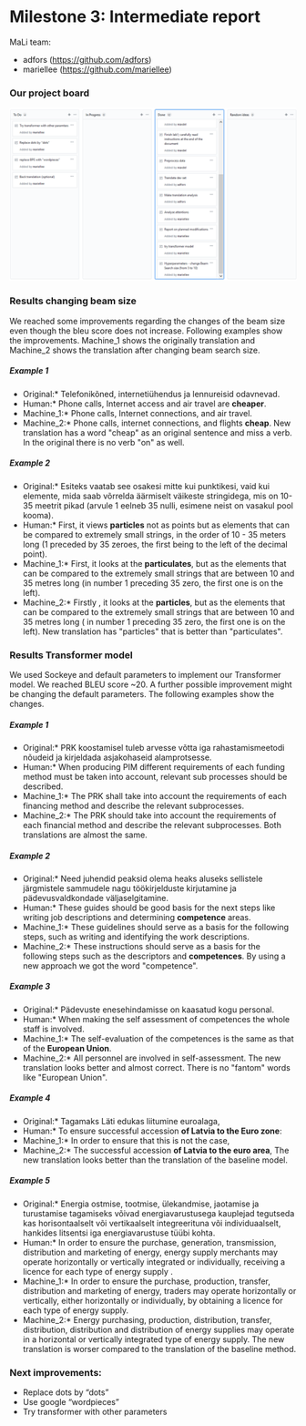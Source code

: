 # Milestone 3: Intermediate report
MaLi team:
 * adfors (https://github.com/adfors)
 * mariellee (https://github.com/mariellee)

### Our project board
![Project board](/reports/Screenshot_pba_04.PNG?raw=true "project board A")

### Results changing beam size
We reached some improvements regarding the changes of the beam size even though the bleu score does not increase. Following examples show the improvements. Machine_1 shows the originally translation and Machine_2 shows the translation after changing beam search size.

##### Example 1
* Original:* Telefonikõned, internetiühendus ja lennureisid odavnevad.
* Human:* Phone calls, Internet access and air travel are __cheaper__.
* Machine_1:* Phone calls, Internet connections, and air travel.
* Machine_2:* Phone calls, internet connections, and flights __cheap__.
New translation has a word "cheap" as an original sentence and miss a verb. In the original there is no verb "on" as well.


##### Example 2
* Original:* Esiteks vaatab see osakesi mitte kui punktikesi, vaid kui elemente, mida saab võrrelda äärmiselt
väikeste stringidega, mis on 10- 35 meetrit pikad (arvule 1 eelneb 35 nulli, esimene neist on vasakul pool
kooma).
* Human:* First, it views __particles__ not as points but as elements that can be compared to extremely small
strings, in the order of 10 - 35 meters long (1 preceded by 35 zeroes, the first being to the left of the
decimal point).
* Machine_1:* First, it looks at the __particulates__, but as the elements that can be compared to the extremely
small strings that are between 10 and 35 metres long (in number 1 preceding 35 zero, the first one is on
the left).
* Machine_2:* Firstly , it looks at the __particles__, but as the elements that can be compared to the extremely
small strings that are between 10 and 35 metres long ( in number 1 preceding 35 zero, the first one is on
the left).
New translation has "particles" that is better than "particulates".




### Results Transformer model
We used Sockeye and default parameters to implement our Transformer model. We reached BLEU score ~20. A further possible improvement might be changing the default parameters. The following examples show the changes.

##### Example 1
* Original:* PRK koostamisel tuleb arvesse võtta iga rahastamismeetodi nõudeid ja
kirjeldada asjakohaseid alamprotsesse.
* Human:* When producing PIM different requirements of each funding method must
be taken into account, relevant sub processes should be described.
* Machine_1:* The PRK shall take into account the requirements of each financing
method and describe the relevant subprocesses.
* Machine_2:* The PRK should take into account the requirements of each financial
method and describe the relevant subprocesses.
Both translations are almost the same.

##### Example 2
* Original:* Need juhendid peaksid olema heaks aluseks sellistele järgmistele
sammudele nagu töökirjelduste kirjutamine ja pädevusvaldkondade
väljaselgitamine.
* Human:* These guides should be good basis for the next steps like writing job
descriptions and determining __competence__ areas.
* Machine_1:* These guidelines should serve as a basis for the following steps, such
as writing and identifying the work descriptions.
* Machine_2:* These instructions should serve as a basis for the following steps
such as the descriptors and __competences__.
By using a new approach we got the word "competence".


##### Example 3
* Original:* Pädevuste enesehindamisse on kaasatud kogu personal.
* Human:* When making the self assessment of competences the whole staff is
involved.
* Machine_1:* The self-evaluation of the competences is the same as that of the
__European Union__.
* Machine_2:* All personnel are involved in self-assessment.
The new translation looks better and almost correct. There is no "fantom" words like "European Union".

##### Example 4
* Original:* Tagamaks Läti edukas liitumine euroalaga,
* Human:* To ensure successful accession __of Latvia to the Euro zone__:
* Machine_1:* In order to ensure that this is not the case,
* Machine_2:* The successful accession __of Latvia to the euro area__,
The new translation looks better than the translation of the baseline model.

##### Example 5
* Original:* Energia ostmise, tootmise, ülekandmise, jaotamise ja turustamise tagamiseks võivad
energiavarustusega kauplejad tegutseda kas horisontaalselt või vertikaalselt integreerituna või
individuaalselt, hankides litsentsi iga energiavarustuse tüübi kohta.
* Human:* In order to ensure the purchase, generation, transmission, distribution and marketing of energy,
energy supply merchants may operate horizontally or vertically integrated or individually, receiving a
licence for each type of energy supply .
* Machine_1:* In order to ensure the purchase, production, transfer, distribution and marketing of energy,
traders may operate horizontally or vertically, either horizontally or individually, by obtaining a licence for
each type of energy supply.
* Machine_2:* Energy purchasing, production, distribution, transfer, distribution, distribution and distribution
of energy supplies may operate in a horizontal or vertically integrated type of energy supply.
The new translation is worser compared to the translation of the baseline method.

### Next improvements:
- Replace dots by “dots”
- Use google “wordpieces”
- Try transformer with other parameters
